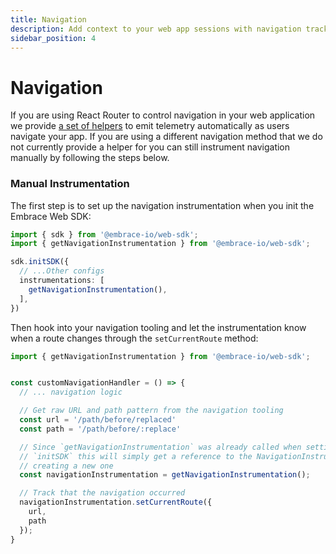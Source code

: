 ```yaml
---
title: Navigation
description: Add context to your web app sessions with navigation tracking
sidebar_position: 4
---
```


# Navigation

If you are using React Router to control navigation in your web application we provide [a set of helpers](/docs/web/automatic-instrumentation/react/react-router.md)
to emit telemetry automatically as users navigate your app. If you are using a different navigation method that we do
not currently provide a helper for you can still instrument navigation manually by following the steps below.

### Manual Instrumentation

The first step is to set up the navigation instrumentation when you init the Embrace Web SDK:

```typescript
import { sdk } from '@embrace-io/web-sdk';
import { getNavigationInstrumentation } from '@embrace-io/web-sdk';

sdk.initSDK({
  // ...Other configs
  instrumentations: [
    getNavigationInstrumentation(),
  ],
})
```

Then hook into your navigation tooling and let the instrumentation know when a route changes through the
`setCurrentRoute` method:


```typescript
import { getNavigationInstrumentation } from '@embrace-io/web-sdk';


const customNavigationHandler = () => {
  // ... navigation logic

  // Get raw URL and path pattern from the navigation tooling
  const url = '/path/before/replaced'
  const path = '/path/before/:replace'

  // Since `getNavigationInstrumentation` was already called when setting up the instrumentation in
  // `initSDK` this will simply get a reference to the NavigationInstrumentation instance rather than
  // creating a new one
  const navigationInstrumentation = getNavigationInstrumentation();

  // Track that the navigation occurred
  navigationInstrumentation.setCurrentRoute({
    url,
    path
  });
}
```